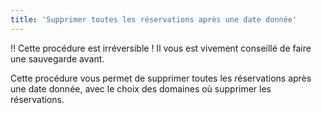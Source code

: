 ```yaml
---
title: 'Supprimer toutes les réservations après une date donnée'
---
```


!! Cette procédure est irréversible ! Il vous est vivement conseillé de faire une sauvegarde avant.

Cette procédure vous permet de supprimer toutes les réservations après une date donnée, avec le choix des domaines où supprimer les réservations.
